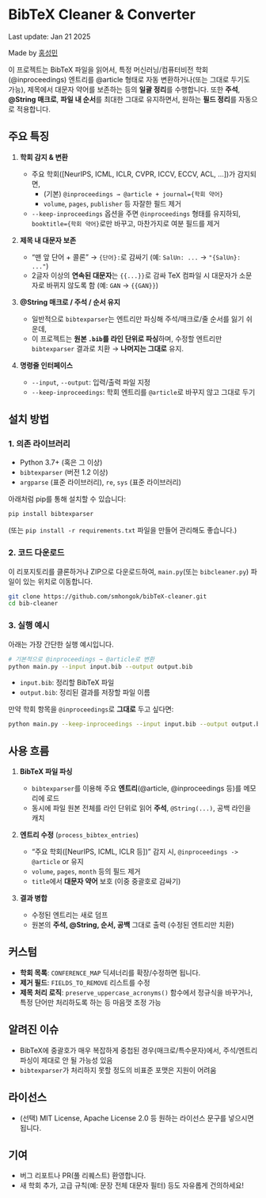 # BibTeX Cleaner & Converter

Last update: Jan 21 2025

Made by [홍성민](https://smhongok.github.io)

이 프로젝트는 BibTeX 파일을 읽어서, 특정 머신러닝/컴퓨터비전 학회(\@inproceedings) 엔트리를 \@article 형태로 자동 변환하거나(또는 그대로 두기도 가능), 제목에서 대문자 약어를 보존하는 등의 **일괄 정리**를 수행합니다. 또한 **주석**, **@String 매크로**, **파일 내 순서**를 최대한 그대로 유지하면서, 원하는 **필드 정리**를 자동으로 적용합니다.

## 주요 특징

1. **학회 감지 & 변환**  
   - 주요 학회(\[NeurIPS, ICML, ICLR, CVPR, ICCV, ECCV, ACL, …\])가 감지되면,  
     - (기본) `@inproceedings → @article + journal={학회 약어}`  
     - `volume`, `pages`, `publisher` 등 자잘한 필드 제거  
   - `--keep-inproceedings` 옵션을 주면 `@inproceedings` 형태를 유지하되, `booktitle={학회 약어}`로만 바꾸고, 마찬가지로 여분 필드를 제거

2. **제목 내 대문자 보존**  
   - “맨 앞 단어 + 콜론” → `{단어}:`로 감싸기 (예: `SalUn: ...` → `"{SalUn}: ..."`)  
   - 2글자 이상의 **연속된 대문자**는 `{{...}}`로 감싸 TeX 컴파일 시 대문자가 소문자로 바뀌지 않도록 함 (예: `GAN` → `{{GAN}}`)

3. **@String 매크로 / 주석 / 순서 유지**  
   - 일반적으로 `bibtexparser`는 엔트리만 파싱해 주석/매크로/줄 순서를 잃기 쉬운데,  
   - 이 프로젝트는 **원본 `.bib`를 라인 단위로 파싱**하며, 수정할 엔트리만 `bibtexparser` 결과로 치환 → **나머지는 그대로** 유지.

4. **명령줄 인터페이스**  
   - `--input`, `--output`: 입력/출력 파일 지정  
   - `--keep-inproceedings`: 학회 엔트리를 `@article`로 바꾸지 않고 그대로 두기

## 설치 방법

### 1. 의존 라이브러리

- Python 3.7+ (혹은 그 이상)  
- `bibtexparser` (버전 1.2 이상)  
- `argparse` (표준 라이브러리), `re`, `sys` (표준 라이브러리)

아래처럼 pip를 통해 설치할 수 있습니다:
```bash
pip install bibtexparser
```
(또는 `pip install -r requirements.txt` 파일을 만들어 관리해도 좋습니다.)

### 2. 코드 다운로드

이 리포지토리를 클론하거나 ZIP으로 다운로드하여, `main.py`(또는 `bibcleaner.py`) 파일이 있는 위치로 이동합니다.

```bash
git clone https://github.com/smhongok/bibTeX-cleaner.git
cd bib-cleaner
```

### 3. 실행 예시

아래는 가장 간단한 실행 예시입니다.

```bash
# 기본적으로 @inproceedings → @article로 변환
python main.py --input input.bib --output output.bib
```

- `input.bib`: 정리할 BibTeX 파일  
- `output.bib`: 정리된 결과를 저장할 파일 이름

만약 학회 항목을 `@inproceedings`로 **그대로** 두고 싶다면:

```bash
python main.py --keep-inproceedings --input input.bib --output output.bib
```

## 사용 흐름

1. **BibTeX 파일 파싱**  
   - `bibtexparser`를 이용해 주요 **엔트리**(\@article, \@inproceedings 등)를 메모리에 로드  
   - 동시에 파일 원본 전체를 라인 단위로 읽어 **주석**, `@String(...)`, 공백 라인을 캐치

2. **엔트리 수정** (`process_bibtex_entries`)  
   - “주요 학회(\[NeurIPS, ICML, ICLR 등\])” 감지 시, `@inproceedings -> @article` or 유지  
   - `volume`, `pages`, `month` 등의 필드 제거  
   - `title`에서 **대문자 약어** 보호 (이중 중괄호로 감싸기)

3. **결과 병합**  
   - 수정된 엔트리는 새로 덤프  
   - 원본의 **주석, @String, 순서, 공백** 그대로 출력 (수정된 엔트리만 치환)

## 커스텀

- **학회 목록**: `CONFERENCE_MAP` 딕셔너리를 확장/수정하면 됩니다.  
- **제거 필드**: `FIELDS_TO_REMOVE` 리스트를 수정  
- **제목 처리 로직**: `preserve_uppercase_acronyms()` 함수에서 정규식을 바꾸거나, 특정 단어만 처리하도록 하는 등 마음껏 조정 가능

## 알려진 이슈

- BibTeX에 중괄호가 매우 복잡하게 중첩된 경우(매크로/특수문자)에서, 주석/엔트리 파싱이 제대로 안 될 가능성 있음  
- `bibtexparser`가 처리하지 못할 정도의 비표준 포맷은 지원이 어려움

## 라이선스

- (선택) MIT License, Apache License 2.0 등 원하는 라이선스 문구를 넣으시면 됩니다.

## 기여

- 버그 리포트나 PR(풀 리퀘스트) 환영합니다.  
- 새 학회 추가, 고급 규칙(예: 문장 전체 대문자 필터) 등도 자유롭게 건의하세요!
